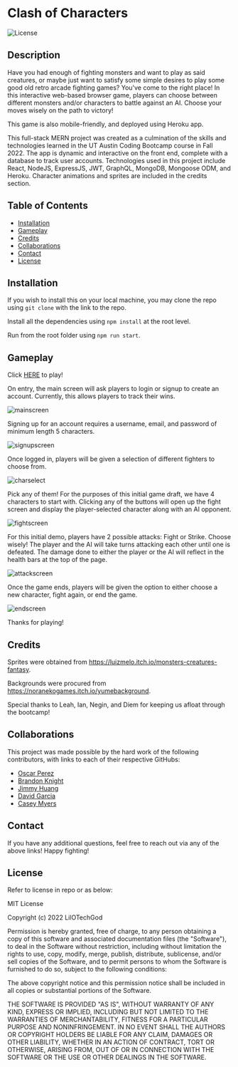 # Clash of Characters
![License](https://img.shields.io/badge/License-MIT-blue)

## Description
Have you had enough of fighting monsters and want to play as said creatures, or maybe just want to satisfy some simple desires to play some good old retro arcade fighting games? You've come to the right place! In this interactive web-based browser game, players can choose between different monsters and/or characters to battle against an AI. Choose your moves wisely on the path to victory!

This game is also mobile-friendly, and deployed using Heroku app.

This full-stack MERN project was created as a culmination of the skills and technologies learned in the UT Austin Coding Bootcamp course in Fall 2022. The app is dynamic and interactive on the front end, complete with a database to track user accounts. Technologies used in this project include React, NodeJS, ExpressJS, JWT, GraphQL, MongoDB, Mongoose ODM, and Heroku. Character animations and sprites are included in the credits section.

## Table of Contents
* [Installation](#installation)
* [Gameplay](#gameplay)
* [Credits](#credits)
* [Collaborations](#collaborations)
* [Contact](#contact)
* [License](#license)

## Installation
If you wish to install this on your local machine, you may clone the repo using `git clone` with the link to the repo. 

Install all the dependencies using `npm install` at the root level. 

Run from the root folder using `npm run start`.

## Gameplay

Click [HERE](google.com) to play!

On entry, the main screen will ask players to login or signup to create an account. Currently, this allows players to track their wins.

![mainscreen](https://user-images.githubusercontent.com/113392613/207136243-2b182c8a-3c73-4f0e-9fc1-900230a5a2d6.png)

Signing up for an account requires a username, email, and password of minimum length 5 characters.

![signupscreen](https://user-images.githubusercontent.com/113392613/207136269-52d511a9-f80c-442e-ae10-b9be6ef86679.png)

Once logged in, players will be given a selection of different fighters to choose from.

![charselect](https://user-images.githubusercontent.com/113392613/207136297-fa26402d-5813-4fc1-acbb-0857f8c73b2e.png)

Pick any of them! For the purposes of this initial game draft, we have 4 characters to start with.
Clicking any of the buttons will open up the fight screen and display the player-selected character along with an AI opponent.

![fightscreen](https://user-images.githubusercontent.com/113392613/207136315-2b601087-cdac-4dff-8558-cd97cee7c172.png)

For this initial demo, players have 2 possible attacks: Fight or Strike. Choose wisely! The player and the AI will take turns attacking each other until one is defeated. The damage done to either the player or the AI will reflect in the health bars at the top of the page.

![attackscreen](https://user-images.githubusercontent.com/113392613/207136333-f256b336-5896-496d-86e5-388166db29fc.png)

Once the game ends, players will be given the option to either choose a new character, fight again, or end the game.

![endscreen](https://user-images.githubusercontent.com/113392613/207136352-db9b51b0-0af5-4f2d-bbea-327cb79ed846.png)

Thanks for playing!

## Credits
Sprites were obtained from https://luizmelo.itch.io/monsters-creatures-fantasy. 

Backgrounds were procured from https://noranekogames.itch.io/yumebackground. 

Special thanks to Leah, Ian, Negin, and Diem for keeping us afloat through the bootcamp!

## Collaborations
This project was made possible by the hard work of the following contributors, with links to each of their respective GitHubs:

* [Oscar Perez](github.com/LilOTechGod)
* [Brandon Knight](github.com/blksmk8483)
* [Jimmy Huang](github.com/jimmehhuang)
* [David Garcia](github.com/parradavid300)
* [Casey Myers](github.com/BriefCasey)

## Contact
If you have any additional questions, feel free to reach out via any of the above links! Happy fighting!

## License
Refer to license in repo or as below:

MIT License

Copyright (c) 2022 LilOTechGod

Permission is hereby granted, free of charge, to any person obtaining a copy of this software and associated documentation files (the "Software"), to deal in the Software without restriction, including without limitation the rights to use, copy, modify, merge, publish, distribute, sublicense, and/or sell copies of the Software, and to permit persons to whom the Software is furnished to do so, subject to the following conditions:

The above copyright notice and this permission notice shall be included in all copies or substantial portions of the Software.

THE SOFTWARE IS PROVIDED "AS IS", WITHOUT WARRANTY OF ANY KIND, EXPRESS OR IMPLIED, INCLUDING BUT NOT LIMITED TO THE WARRANTIES OF MERCHANTABILITY, FITNESS FOR A PARTICULAR PURPOSE AND NONINFRINGEMENT. IN NO EVENT SHALL THE AUTHORS OR COPYRIGHT HOLDERS BE LIABLE FOR ANY CLAIM, DAMAGES OR OTHER LIABILITY, WHETHER IN AN ACTION OF CONTRACT, TORT OR OTHERWISE, ARISING FROM, OUT OF OR IN CONNECTION WITH THE SOFTWARE OR THE USE OR OTHER DEALINGS IN THE SOFTWARE.
